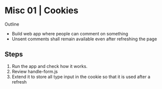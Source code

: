 # Misc 01 | Cookies

Outline

- Build web app where people can comment on something
- Unsent comments shall remain available even after refreshing the page

## Steps

1. Run the app and check how it works.
2. Review handle-form.js
3. Extend it to store all type input in the cookie so that it is used after a refresh
